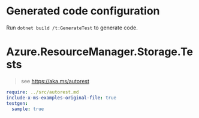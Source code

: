 # Generated code configuration

Run `dotnet build /t:GenerateTest` to generate code.

# Azure.ResourceManager.Storage.Tests

> see https://aka.ms/autorest
``` yaml
require: ../src/autorest.md
include-x-ms-examples-original-file: true
testgen:
  sample: true
```